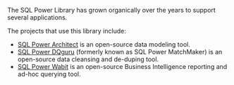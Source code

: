 The SQL Power Library has grown organically over the years to support several applications.

The projects that use this library include:

  * [SQL Power Architect](http://code.google.com/p/power-architect) is an open-source data modeling tool.
  * [SQL Power DQguru](http://code.google.com/p/power-matchmaker) (formerly known as SQL Power MatchMaker) is an open-source data cleansing and de-duping tool.
  * [SQL Power Wabit](http://code.google.com/p/wabit) is an open-source Business Intelligence reporting and ad-hoc querying tool.